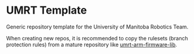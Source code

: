 # UMRT Template
Generic repository template for the University of Manitoba Robotics Team.

When creating new repos, it is recommended to copy the rulesets (branch protection rules) from a mature repository like
[umrt-arm-firmware-lib](https://github.com/UMRoboticsTeam/umrt-arm-firmware-lib/). 